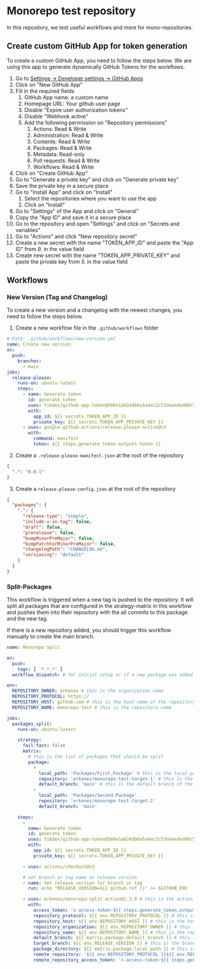 # Monorepo test repository

In this repository, we test useful workflows and more for mono-repositories.

## Create custom GitHub App for token generation

To create a custom GitHub App, you need to follow the steps below. We are using this app to generate dynamically GitHub Tokens for the workflows.

1. Go to [Settings -> Developer settings -> GitHub Apps](https://github.com/settings/apps)
2. Click on "New GitHub App"
3. Fill in the required fields
   1. GitHub App name: a custom name
   2. Homepage URL: Your github user page
   3. Disable "Expire user authorization tokens"
   4. Disable "Webhook active"
   5. Add the following permission on "Repository permissions"
      1. Actions: Read & Write
      2. Administration: Read & Write
      3. Contents: Read & Write
      4. Packages: Read & Write
      5. Metadata: Read-only
      6. Pull requests: Read & Write
      7. Workflows: Read & Write
4. Click on "Create GitHub App"
5. Go to "Generate a private key" and click on "Generate private key"
6. Save the private key in a secure place
7. Go to "Install App" and click on "Install"
   1. Select the repositories where you want to use the app
   2. Click on "Install"
8. Go to "Settings" of the App and click on "General"
9. Copy the "App ID" and save it in a secure place
10. Go to the repository and open "Settings" and click on "Secrets and variables"
11. Go to "Actions" and click "New repository secret"
12. Create a new secret with the name "TOKEN_APP_ID" and paste the "App ID" from *9.* in the value field
13. Create new secret with the name "TOKEN_APP_PRIVATE_KEY" and paste the private key from *5.* in the value field

## Workflows

### New Version (Tag and Changelog)

To create a new version and a changelog with the newest changes, you need to follow the steps below.

1. Create a new workflow file in the `.github/workflows` folder
```yaml
# Path: .github/workflows/new-version.yml
name: Create new version
on:
  push:
    branches:
      - main
jobs:
  release-please:
    runs-on: ubuntu-latest
    steps:
      - name: Generate token
        id: generate_token
        uses: tibdex/github-app-token@586e1a624db6a5a4ac2c53daeeded60c5e3d50fe
        with:
          app_id: ${{ secrets.TOKEN_APP_ID }}
          private_key: ${{ secrets.TOKEN_APP_PRIVATE_KEY }}
      - uses: google-github-actions/release-please-action@v3
        with:
          command: manifest
          token: ${{ steps.generate_token.outputs.token }}
```

2. Create a `.release-please-manifest.json` at the root of the repository
```json
{
  ".": "0.0.1"
}
```

3. Create a `release-please-config.json` at the root of the repository
```json
{
  "packages": {
    ".": {
      "release-type": "simple",
      "include-v-in-tag": false,
      "draft": false,
      "prerelease": false,
      "bumpMinorPreMajor": false,
      "bumpPatchForMinorPreMajor": false,
      "changelogPath": "CHANGELOG.md",
      "versioning": "default"
    }
  }
}
```

### Split-Packages

This workflow is triggered when a new tag is pushed to the repository. It will split all packages that are configured in the strategy-matrix in this workflow and pushes them into their repository with the all commits to this package and the new tag.

If there is a new repository added, you should trigger this workflow manually to create the main branch.

```yaml
name: Monorepo Split

on:
  push:
    tags: [ '*.*.*' ]
  workflow_dispatch: # for initial setup or if a new package was added

env:
  REPOSITORY_OWNER: erkenes # this is the organization name
  REPOSITORY_PROTOCOL: https://
  REPOSITORY_HOST: github.com # this is the host name of the repository
  REPOSITORY_NAME: monorepo-test # this is the repository name

jobs:
  packages_split:
    runs-on: ubuntu-latest

    strategy:
      fail-fast: false
      matrix:
        # this is the list of packages that should be split
        package:
          -
            local_path: 'Packages/First.Package' # this is the local path of the package
            repository: 'erkenes/monorepo-test-target-1' # this is the repository name of the target repository
            default_branch: 'main' # this is the default branch of the target repository
          -
            local_path: 'Packages/Second.Package'
            repository: 'erkenes/monorepo-test-target-2'
            default_branch: 'main'

    steps:
      -
        name: Generate token
        id: generate_token
        uses: tibdex/github-app-token@586e1a624db6a5a4ac2c53daeeded60c5e3d50fe
        with:
          app_id: ${{ secrets.TOKEN_APP_ID }}
          private_key: ${{ secrets.TOKEN_APP_PRIVATE_KEY }}

      - uses: actions/checkout@v3

      # set branch or tag name as release version
      - name: Set release version for branch or tag
        run: echo "RELEASE_VERSION=${{ github.ref }}" >> $GITHUB_ENV

      - uses: erkenes/monorepo-split-action@1.3.0 # this is the action that will split the packages
        with:
          access_token: 'x-access-token:${{ steps.generate_token.outputs.token }}'
          repository_protocol: ${{ env.REPOSITORY_PROTOCOL }} # this is the protocol of the repository
          repository_host: ${{ env.REPOSITORY_HOST }} # this is the host name of the repository
          repository_organization: ${{ env.REPOSITORY_OWNER }} # this is the organization name
          repository_name: ${{ env.REPOSITORY_NAME }} # this is the repository name
          default_branch: ${{ matrix.package.default_branch }} # this is the default branch of the target repository
          target_branch: ${{ env.RELEASE_VERSION }} # this is the branch or tag name that will be created in the target repository
          package_directory: ${{ matrix.package.local_path }} # this is the local path of the package
          remote_repository: '${{ env.REPOSITORY_PROTOCOL }}${{ env.REPOSITORY_HOST }}/${{ matrix.package.repository }}.git' # this is the repository name of the target repository
          remote_repository_access_token: 'x-access-token:${{ steps.generate_token.outputs.token }}' # this is the access token for the target repository
```
